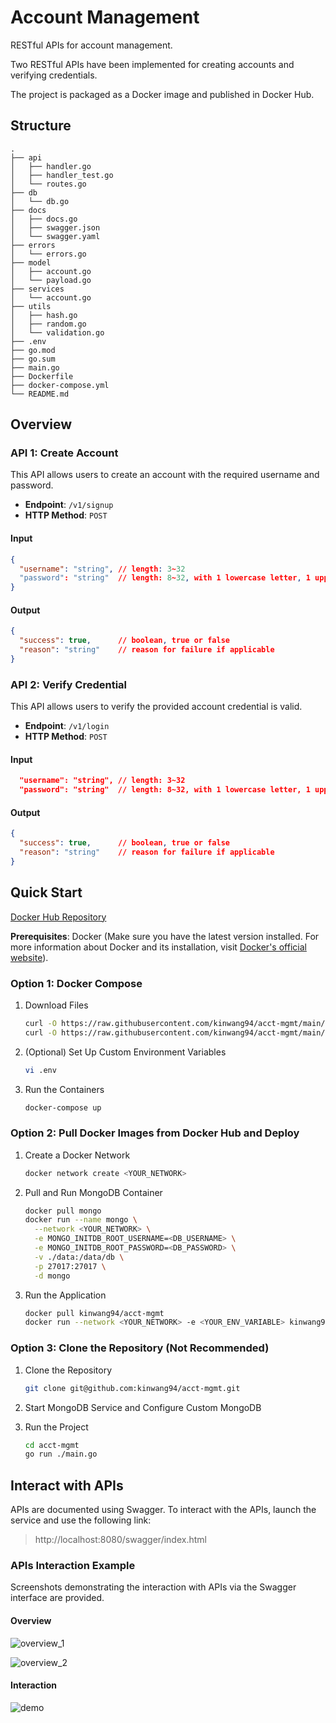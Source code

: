 # Account Management

RESTful APIs for account management.

Two RESTful APIs have been implemented for creating accounts and verifying credentials. 

The project is packaged as a Docker image and published in Docker Hub.

## Structure

```text
.
├── api
│   ├── handler.go
│   ├── handler_test.go
│   └── routes.go
├── db
│   └── db.go
├── docs
│   ├── docs.go
│   ├── swagger.json
│   └── swagger.yaml
├── errors
│   └── errors.go
├── model
│   ├── account.go
│   └── payload.go
├── services
│   └── account.go
├── utils
│   ├── hash.go
│   ├── random.go
│   └── validation.go
├── .env
├── go.mod
├── go.sum
├── main.go
├── Dockerfile
├── docker-compose.yml
└── README.md
```

## Overview

### API 1: Create Account

This API allows users to create an account with the required username and password.

- **Endpoint**: `/v1/signup`
- **HTTP Method**: `POST`

#### Input

```json
{
  "username": "string", // length: 3~32
  "password": "string"  // length: 8~32, with 1 lowercase letter, 1 uppercase letter and 1 number
}
```

#### Output

```json
{
  "success": true,      // boolean, true or false
  "reason": "string"    // reason for failure if applicable
}
```

### API 2: Verify Credential

This API allows users to verify the provided account credential is valid.

- **Endpoint**: `/v1/login`
- **HTTP Method**: `POST`


#### Input

```json
  "username": "string", // length: 3~32
  "password": "string"  // length: 8~32, with 1 lowercase letter, 1 uppercase letter and 1 number
```

#### Output

```json
{
  "success": true,      // boolean, true or false
  "reason": "string"    // reason for failure if applicable
}
```

## Quick Start

[Docker Hub Repository](https://hub.docker.com/r/kinwang94/acct-mgmt)

**Prerequisites**: Docker (Make sure you have the latest version installed. For more information about Docker and its installation, visit [Docker's official website](https://www.docker.com/)).

### Option 1: Docker Compose

1. Download Files

    ```bash
    curl -O https://raw.githubusercontent.com/kinwang94/acct-mgmt/main/docker-compose.yml
    curl -O https://raw.githubusercontent.com/kinwang94/acct-mgmt/main/.env
    ```

2. (Optional) Set Up Custom Environment Variables

    ```bash
    vi .env
    ```

3. Run the Containers

    ```bash
    docker-compose up
    ```

### Option 2: Pull Docker Images from Docker Hub and Deploy

1. Create a Docker Network
    
    ```bash
    docker network create <YOUR_NETWORK>
    ```

2. Pull and Run MongoDB Container

    ```bash
    docker pull mongo
    docker run --name mongo \
      --network <YOUR_NETWORK> \
      -e MONGO_INITDB_ROOT_USERNAME=<DB_USERNAME> \
      -e MONGO_INITDB_ROOT_PASSWORD=<DB_PASSWORD> \
      -v ./data:/data/db \
      -p 27017:27017 \
      -d mongo
    ```

3. Run the Application

    ```bash
    docker pull kinwang94/acct-mgmt
    docker run --network <YOUR_NETWORK> -e <YOUR_ENV_VARIABLE> kinwang94/acct-mgmt
    ```

### Option 3: Clone the Repository (Not Recommended)

1. Clone the Repository

    ```bash
    git clone git@github.com:kinwang94/acct-mgmt.git
    ```
    
2. Start MongoDB Service and Configure Custom MongoDB

3. Run the Project

    ```bash
    cd acct-mgmt
    go run ./main.go
    ```

## Interact with APIs

APIs are documented using Swagger. To interact with the APIs, launch the service and use the following link:

> http://localhost:8080/swagger/index.html

### APIs Interaction Example

Screenshots demonstrating the interaction with APIs via the Swagger interface are provided.

#### Overview

![overview_1](./images/overview_1.png)

![overview_2](./images/overview_2.png)

#### Interaction

![demo](./images/demo.png)